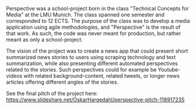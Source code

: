 Perspective was a school-project born in the class "Technical Concepts for Media" at the LMU Munich. The class spanned one semester and corresponded to 12 ECTS. The purpose of the class was to develop a media application using agile methodologies, and "Perspective" is the result of that work. As such, the code was never meant for production, but rather meant as only a school-project. 

The vision of the project was to create a news app that could present short summarized news stories to users using scraping technology and text summarization, while also presenting different automated perspectives related to the stories. Such perspectives could for example be Youtube-videos with related background-content, related tweets, or longer news articles offering  different angles of the stories.

See the final pitch of the project here: https://www.slideshare.net/OskarHargedahl/perspective-pitch-118917235
